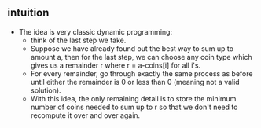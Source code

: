## intuition

* The idea is very classic dynamic programming: 
   - think of the last step we take. 
   - Suppose we have already found out the best way to sum up to amount a, then for the last step, we can choose any coin type which gives us a remainder r where r = a-coins[i] for all i's.
   - For every remainder, go through exactly the same process as before until either the remainder is 0 or less than 0 (meaning not a valid solution). 
   - With this idea, the only remaining detail is to store the minimum number of coins needed to sum up to r so that we don't need to recompute it over and over again.